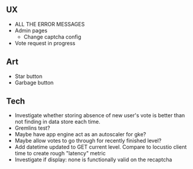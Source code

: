 ## UX
- ALL THE ERROR MESSAGES
- Admin pages
  - Change captcha config
- Vote request in progress

## Art
- Star button
- Garbage button

## Tech
- Investigate whether storing absence of new user's vote is better than not finding in data store each time.
- Gremlins test?
- Maybe have app engine act as an autoscaler for gke?
- Maybe allow votes to go through for recently finished level?
- Add datetime updated to GET current level. Compare to locustio client time to create rough "latency" metric
- Investigate if display: none is functionally valid on the recaptcha
